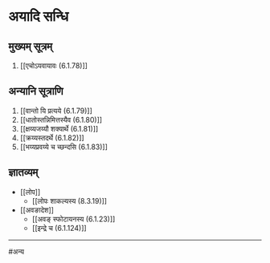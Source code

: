 # अयादि सन्धि

## मुख्यम् सूत्रम्

1. [[एचोऽयवायावः (6.1.78)]]

## अन्यानि सूत्राणि
1. [[वान्तो यि प्रत्यये (6.1.79)]]
2. [[धातोस्तन्निमित्तस्यैव (6.1.80)]]
3. [[क्षय्यजय्यौ शक्यार्थे (6.1.81)]]
4. [[क्रय्यस्तदर्थे (6.1.82)]]
5. [[भय्यप्रवय्ये च च्छन्दसि (6.1.83)]]


## ज्ञातव्यम्

- [[लोप]]
	- [[लोपः शाकल्यस्य (8.3.19)]]
- [[अवङादेश]]
	- [[अवङ् स्फोटायनस्य (6.1.23)]]
	- [[इन्द्रे च (6.1.124)]]

---

#अन्य